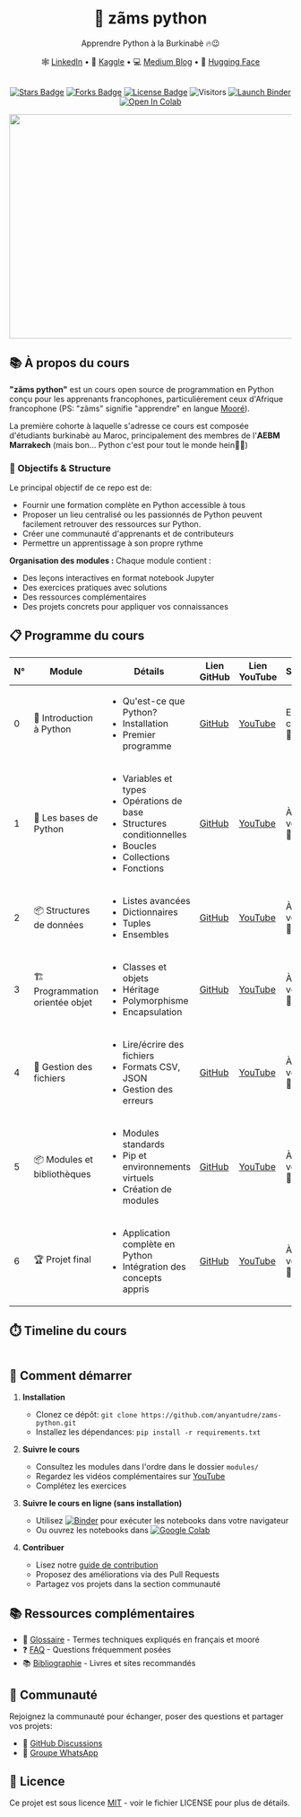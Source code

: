 <div align="center">
  <h1>🐍 zãms python</h1>
  <p>Apprendre Python à la Burkinabè 🔥😉</p>
  <p align="center">
    🕸 <a href="https://www.linkedin.com/in/anyantudre">LinkedIn</a> • 
    📙 <a href="https://www.kaggle.com/waalbannyantudre">Kaggle</a> • 
    💻 <a href="https://anyantudre.medium.com/">Medium Blog</a> • 
    🤗 <a href="https://huggingface.co/anyantudre">Hugging Face</a> 
  </p>
</div>
<br/>

<div align="center">
  <a href="https://github.com/anyantudre/zams-python/stargazers"><img src="https://img.shields.io/github/stars/anyantudre/zams-python?style=social" alt="Stars Badge"/></a>
  <a href="https://github.com/anyantudre/zams-python/network/members"><img src="https://img.shields.io/github/forks/anyantudre/zams-python?style=social" alt="Forks Badge"/></a>
  <a href="https://github.com/anyantudre/zams-python/blob/main/LICENSE"><img src="https://img.shields.io/github/license/anyantudre/zams-python" alt="License Badge"/></a>
  <img src="https://visitor-badge.laobi.icu/badge?page_id=anyantudre.zams-python" alt="Visitors"/>
  <a href="https://mybinder.org/v2/gh/anyantudre/zams-python/main"><img src="https://mybinder.org/badge_logo.svg" alt="Launch Binder"/></a>
  <a href="https://colab.research.google.com/github/anyantudre/zams-python/blob/main/"><img src="https://colab.research.google.com/assets/colab-badge.svg" alt="Open In Colab"/></a>
</div>

<p align="center">
<a href="ressources/images/zams_python3.png"><img src="ressources/images/zams_python3.png" width="600" height="400" /></a>
</p>

## 📚 À propos du cours

**"zãms python"** est un cours open source de programmation en Python conçu pour les apprenants francophones, particulièrement ceux d'Afrique francophone (PS: "zãms" signifie "apprendre" en langue [Mooré](https://fr.wikipedia.org/wiki/Moor%C3%A9)).

La première cohorte à laquelle s'adresse ce cours est composée d'étudiants burkinabè au Maroc, principalement des membres de l'**AEBM Marrakech** (mais bon... Python c'est pour tout le monde hein😮‍💨)


### 🎯 Objectifs & Structure

Le principal objectif de ce repo est de:
- Fournir une formation complète en Python accessible à tous
- Proposer un lieu centralisé ou les passionnés de Python peuvent facilement retrouver des ressources sur Python.
- Créer une communauté d'apprenants et de contributeurs 
- Permettre un apprentissage à son propre rythme

**Organisation des modules :**
Chaque module contient :
- Des leçons interactives en format notebook Jupyter
- Des exercices pratiques avec solutions
- Des ressources complémentaires
- Des projets concrets pour appliquer vos connaissances


## 📋 Programme du cours

| N° | Module | Détails | Lien GitHub | Lien YouTube | Statut |
|----|--------|---------|------------|-------------|--------|
| 0 | 🚀 Introduction à Python | <ul><li>Qu'est-ce que Python?</li><li>Installation</li><li>Premier programme</li></ul> | [GitHub](modules/00-introduction) | [YouTube](#) | En cours 🚧 |
| 1 | 🧩 Les bases de Python | <ul><li>Variables et types</li><li>Opérations de base</li><li>Structures conditionnelles</li><li>Boucles</li><li>Collections</li><li>Fonctions</li></ul> | [GitHub](modules/01-bases-python) | [YouTube](#) | À venir 📅 |
| 2 | 📦 Structures de données | <ul><li>Listes avancées</li><li>Dictionnaires</li><li>Tuples</li><li>Ensembles</li></ul> | [GitHub](#) | [YouTube](#) | À venir 📅 |
| 3 | 🏗️ Programmation orientée objet | <ul><li>Classes et objets</li><li>Héritage</li><li>Polymorphisme</li><li>Encapsulation</li></ul> | [GitHub](#) | [YouTube](#) | À venir 📅 |
| 4 | 📁 Gestion des fichiers | <ul><li>Lire/écrire des fichiers</li><li>Formats CSV, JSON</li><li>Gestion des erreurs</li></ul> | [GitHub](#) | [YouTube](#) | À venir 📅 |
| 5 | 📦 Modules et bibliothèques | <ul><li>Modules standards</li><li>Pip et environnements virtuels</li><li>Création de modules</li></ul> | [GitHub](#) | [YouTube](#) | À venir 📅 |
| 6 | 🏆 Projet final | <ul><li>Application complète en Python</li><li>Intégration des concepts appris</li></ul> | [GitHub](#) | [YouTube](#) | À venir 📅 |

## ⏱️ Timeline du cours

<div align="center">
  <img src="" />
</div>


## 🚀 Comment démarrer

1. **Installation**
   - Clonez ce dépôt: `git clone https://github.com/anyantudre/zams-python.git`
   - Installez les dépendances: `pip install -r requirements.txt`

2. **Suivre le cours**
   - Consultez les modules dans l'ordre dans le dossier `modules/`
   - Regardez les vidéos complémentaires sur [YouTube](https://www.youtube.com/@anyantudre)
   - Complétez les exercices

3. **Suivre le cours en ligne (sans installation)**
   - Utilisez [![Binder](https://mybinder.org/badge_logo.svg)](https://mybinder.org/v2/gh/anyantudre/zams-python/main) pour exécuter les notebooks dans votre navigateur
   - Ou ouvrez les notebooks dans [![Google Colab](https://colab.research.google.com/assets/colab-badge.svg)](https://colab.research.google.com/github/anyantudre/zams-python/blob/main/)

4. **Contribuer**
   - Lisez notre [guide de contribution](CONTRIBUTING.md)
   - Proposez des améliorations via des Pull Requests
   - Partagez vos projets dans la section communauté


## 📚 Ressources complémentaires

- 📖 [Glossaire](communaute/glossaire.md) - Termes techniques expliqués en français et mooré
- ❓ [FAQ](communaute/faq.md) - Questions fréquemment posées
- 📚 [Bibliographie](ressources/bibliographie.md) - Livres et sites recommandés


## 👥 Communauté

Rejoignez la communauté pour échanger, poser des questions et partager vos projets:
- 💬 [GitHub Discussions](#)
- 📱 [Groupe WhatsApp](https://chat.whatsapp.com/El2zYGbExTVF9NICzouOGb)


## 📄 Licence

Ce projet est sous licence [MIT](LICENSE) - voir le fichier LICENSE pour plus de détails.
